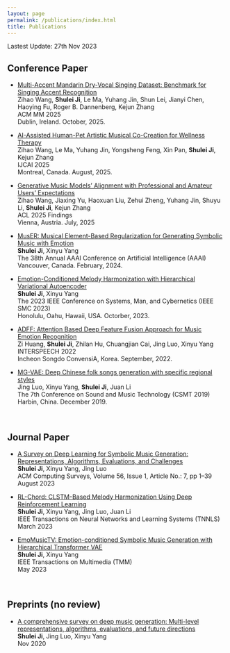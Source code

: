 ```yaml
---
layout: page
permalink: /publications/index.html
title: Publications
---
```


Lastest Update: 27th Nov 2023&nbsp;  
<!--[中文版本 (Chinese Version)](https://caihanlin.com/file/publications-zh/)-->

## Conference Paper

- [Multi-Accent Mandarin Dry-Vocal Singing Dataset: Benchmark for Singing Accent Recognition]()<br>Zihao Wang, **Shulei Ji**, Le Ma, Yuhang Jin, Shun Lei, Jianyi Chen, Haoying Fu, Roger B. Dannenberg, Kejun Zhang<br> ACM MM 2025<br> Dublin, Ireland. October, 2025.

- [AI-Assisted Human-Pet Artistic Musical Co-Creation for Wellness Therapy](https://www.ijcai.org/proceedings/2025/1135.pdf)<br>Zihao Wang, Le Ma, Yuhang Jin, Yongsheng Feng, Xin Pan, **Shulei Ji**, Kejun Zhang<br> IJCAI 2025<br> Montreal, Canada. August, 2025.

- [Generative Music Models’ Alignment with Professional and Amateur Users’ Expectations](https://aclanthology.org/2025.findings-acl.360/)<br>Zihao Wang, Jiaxing Yu, Haoxuan Liu, Zehui Zheng, Yuhang Jin, Shuyu Li, **Shulei Ji**, Kejun Zhang<br> ACL 2025 Findings<br>Vienna, Austria. July, 2025

- [MusER: Musical Element-Based Regularization for Generating Symbolic Music with Emotion](https://ojs.aaai.org/index.php/AAAI/article/view/29178)<br>**Shulei Ji**, Xinyu Yang<br>The 38th Annual AAAI Conference on Artificial Intelligence (AAAI)<br> Vancouver, Canada. February, 2024.

- [Emotion-Conditioned Melody Harmonization with Hierarchical Variational Autoencoder](https://ieeexplore.ieee.org/document/10394545/)<br>**Shulei Ji**, Xinyu Yang<br>The 2023 IEEE Conference on Systems, Man, and Cybernetics (IEEE SMC 2023)<br> Honolulu, Oahu, Hawaii, USA. Octorber, 2023.

- [ADFF: Attention Based Deep Feature Fusion Approach for Music Emotion Recognition](https://www.isca-speech.org/archive/pdfs/interspeech_2022/huang22d_interspeech.pdf)<br>Zi Huang, **Shulei Ji**, Zhilan Hu, Chuangjian Cai, Jing Luo, Xinyu Yang<br>INTERSPEECH 2022<br>Incheon Songdo ConvensiA, Korea. September, 2022.

- [MG-VAE: Deep Chinese folk songs generation with specific regional styles](https://link.springer.com/chapter/10.1007/978-981-15-2756-2_8)<br>Jing Luo, Xinyu Yang, **Shulei Ji**, Juan Li<br>The 7th Conference on Sound and Music Technology (CSMT 2019)<br>Harbin, China. December 2019.

  <br>

## Journal Paper

- [A Survey on Deep Learning for Symbolic Music Generation: Representations, Algorithms, Evaluations, and Challenges](https://dl.acm.org/doi/abs/10.1145/3597493)<br>**Shulei Ji**, Xinyu Yang, Jing Luo<br>ACM Computing Surveys, Volume 56, Issue 1, Article No.: 7, pp 1–39<br>August 2023

- [RL-Chord: CLSTM-Based Melody Harmonization Using Deep Reinforcement Learning](https://ieeexplore.ieee.org/abstract/document/10063204)<br>**Shulei Ji**, Xinyu Yang, Jing Luo, Juan Li<br>IEEE Transactions on Neural Networks and Learning Systems (TNNLS)<br>March 2023

- [EmoMusicTV: Emotion-conditioned Symbolic Music Generation with Hierarchical Transformer VAE](https://ieeexplore.ieee.org/abstract/document/10124351)<br>**Shulei Ji**, Xinyu Yang<br>IEEE Transactions on Multimedia (TMM)<br>May 2023

  <br>

## Preprints (no review)

- [A comprehensive survey on deep music generation: Multi-level representations, algorithms, evaluations, and future directions](https://arxiv.org/abs/2011.06801)<br>**Shulei Ji**, Jing Luo, Xinyu Yang<br>Nov 2020

  <br>
